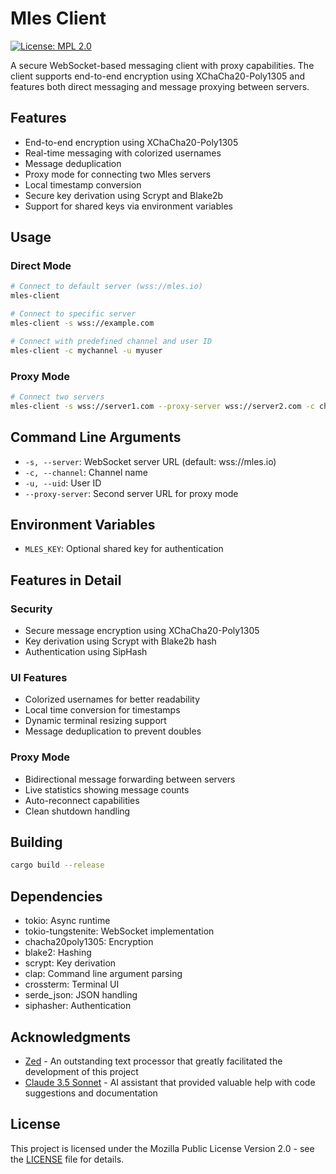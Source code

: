 # Mles Client

[![License: MPL 2.0](https://img.shields.io/badge/License-MPL_2.0-brightgreen.svg)](https://opensource.org/licenses/MPL-2.0)

A secure WebSocket-based messaging client with proxy capabilities. The client supports end-to-end encryption using XChaCha20-Poly1305 and features both direct messaging and message proxying between servers.

## Features

- End-to-end encryption using XChaCha20-Poly1305
- Real-time messaging with colorized usernames
- Message deduplication
- Proxy mode for connecting two Mles servers
- Local timestamp conversion
- Secure key derivation using Scrypt and Blake2b
- Support for shared keys via environment variables

## Usage

### Direct Mode

```bash
# Connect to default server (wss://mles.io)
mles-client

# Connect to specific server
mles-client -s wss://example.com

# Connect with predefined channel and user ID
mles-client -c mychannel -u myuser
```

### Proxy Mode

```bash
# Connect two servers
mles-client -s wss://server1.com --proxy-server wss://server2.com -c channel -u proxy-user
```

## Command Line Arguments

- `-s, --server`: WebSocket server URL (default: wss://mles.io)
- `-c, --channel`: Channel name
- `-u, --uid`: User ID
- `--proxy-server`: Second server URL for proxy mode

## Environment Variables

- `MLES_KEY`: Optional shared key for authentication

## Features in Detail

### Security
- Secure message encryption using XChaCha20-Poly1305
- Key derivation using Scrypt with Blake2b hash
- Authentication using SipHash

### UI Features
- Colorized usernames for better readability
- Local time conversion for timestamps
- Dynamic terminal resizing support
- Message deduplication to prevent doubles

### Proxy Mode
- Bidirectional message forwarding between servers
- Live statistics showing message counts
- Auto-reconnect capabilities
- Clean shutdown handling

## Building

```bash
cargo build --release
```

## Dependencies

- tokio: Async runtime
- tokio-tungstenite: WebSocket implementation
- chacha20poly1305: Encryption
- blake2: Hashing
- scrypt: Key derivation
- clap: Command line argument parsing
- crossterm: Terminal UI
- serde_json: JSON handling
- siphasher: Authentication

## Acknowledgments

- [Zed](https://zed.dev) - An outstanding text processor that greatly facilitated the development of this project
- [Claude 3.5 Sonnet](https://www.anthropic.com/claude) - AI assistant that provided valuable help with code suggestions and documentation

## License

This project is licensed under the Mozilla Public License Version 2.0 - see the [LICENSE](LICENSE) file for details.
